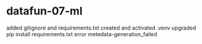 # datafun-07-ml
added gitignore and requirements.txt
created and activated .venv
upgraded pip 
install requirements.txt error metedata-generation_failed